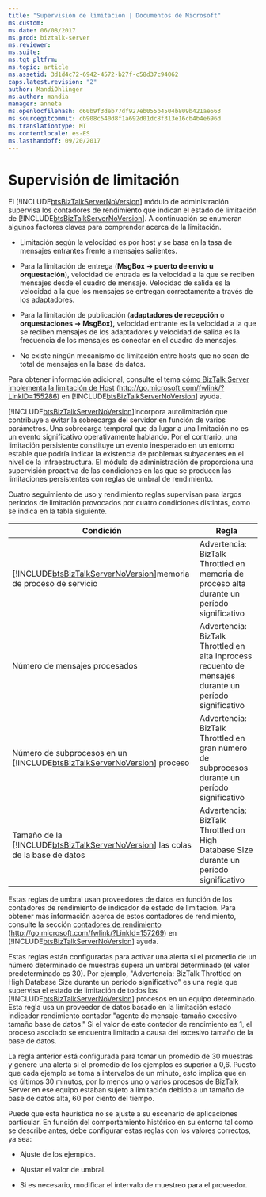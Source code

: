```yaml
---
title: "Supervisión de limitación | Documentos de Microsoft"
ms.custom: 
ms.date: 06/08/2017
ms.prod: biztalk-server
ms.reviewer: 
ms.suite: 
ms.tgt_pltfrm: 
ms.topic: article
ms.assetid: 3d1d4c72-6942-4572-b27f-c58d37c94062
caps.latest.revision: "2"
author: MandiOhlinger
ms.author: mandia
manager: anneta
ms.openlocfilehash: d60b9f3deb77df927eb055b4504b809b421ae663
ms.sourcegitcommit: cb908c540d8f1a692d01dc8f313e16cb4b4e696d
ms.translationtype: MT
ms.contentlocale: es-ES
ms.lasthandoff: 09/20/2017
---
```

# <a name="monitoring-for-throttling"></a>Supervisión de limitación
El [!INCLUDE[btsBizTalkServerNoVersion](../includes/btsbiztalkservernoversion-md.md)] módulo de administración supervisa los contadores de rendimiento que indican el estado de limitación de [!INCLUDE[btsBizTalkServerNoVersion](../includes/btsbiztalkservernoversion-md.md)]. A continuación se enumeran algunos factores claves para comprender acerca de la limitación.  
  
-   Limitación según la velocidad es por host y se basa en la tasa de mensajes entrantes frente a mensajes salientes.  
  
-   Para la limitación de entrega (**MsgBox -> puerto de envío u orquestación**), velocidad de entrada es la velocidad a la que se reciben mensajes desde el cuadro de mensaje. Velocidad de salida es la velocidad a la que los mensajes se entregan correctamente a través de los adaptadores.  
  
-   Para la limitación de publicación (**adaptadores de recepción** o **orquestaciones -> MsgBox),** velocidad entrante es la velocidad a la que se reciben mensajes de los adaptadores y velocidad de salida es la frecuencia de los mensajes es conectar en el cuadro de mensajes.  
  
-   No existe ningún mecanismo de limitación entre hosts que no sean de total de mensajes en la base de datos.  
  
 Para obtener información adicional, consulte el tema [cómo BizTalk Server implementa la limitación de Host](http://go.microsoft.com/fwlink/?LinkID=155286) (http://go.microsoft.com/fwlink/?LinkID=155286) en [!INCLUDE[btsBizTalkServerNoVersion](../includes/btsbiztalkservernoversion-md.md)] ayuda.  
  
 [!INCLUDE[btsBizTalkServerNoVersion](../includes/btsbiztalkservernoversion-md.md)]incorpora autolimitación que contribuye a evitar la sobrecarga del servidor en función de varios parámetros. Una sobrecarga temporal que da lugar a una limitación no es un evento significativo operativamente hablando. Por el contrario, una limitación persistente constituye un evento inesperado en un entorno estable que podría indicar la existencia de problemas subyacentes en el nivel de la infraestructura. El módulo de administración de proporciona una supervisión proactiva de las condiciones en las que se producen las limitaciones persistentes con reglas de umbral de rendimiento.  
  
 Cuatro seguimiento de uso y rendimiento reglas supervisan para largos períodos de limitación provocados por cuatro condiciones distintas, como se indica en la tabla siguiente.  
  
|Condición|Regla|  
|---------------|----------|  
|[!INCLUDE[btsBizTalkServerNoVersion](../includes/btsbiztalkservernoversion-md.md)]memoria de proceso de servicio|Advertencia: BizTalk Throttled en memoria de proceso alta durante un período significativo|  
|Número de mensajes procesados|Advertencia: BizTalk Throttled en alta Inprocess recuento de mensajes durante un período significativo|  
|Número de subprocesos en un [!INCLUDE[btsBizTalkServerNoVersion](../includes/btsbiztalkservernoversion-md.md)] proceso|Advertencia: BizTalk Throttled en gran número de subprocesos durante un período significativo|  
|Tamaño de la [!INCLUDE[btsBizTalkServerNoVersion](../includes/btsbiztalkservernoversion-md.md)] las colas de la base de datos|Advertencia: BizTalk Throttled on High Database Size durante un período significativo|  
  
 Estas reglas de umbral usan proveedores de datos en función de los contadores de rendimiento de indicador de estado de limitación. Para obtener más información acerca de estos contadores de rendimiento, consulte la sección [contadores de rendimiento](http://go.microsoft.com/fwlink/?LinkId=157269) (http://go.microsoft.com/fwlink/?LinkId=157269) en [!INCLUDE[btsBizTalkServerNoVersion](../includes/btsbiztalkservernoversion-md.md)] ayuda.  
  
 Estas reglas están configuradas para activar una alerta si el promedio de un número determinado de muestras supera un umbral determinado (el valor predeterminado es 30). Por ejemplo, "Advertencia: BizTalk Throttled on High Database Size durante un período significativo" es una regla que supervisa el estado de limitación de todos los [!INCLUDE[btsBizTalkServerNoVersion](../includes/btsbiztalkservernoversion-md.md)] procesos en un equipo determinado. Esta regla usa un proveedor de datos basado en la limitación estado indicador rendimiento contador "agente de mensaje-tamaño excesivo tamaño base de datos." Si el valor de este contador de rendimiento es 1, el proceso asociado se encuentra limitado a causa del excesivo tamaño de la base de datos.  
  
 La regla anterior está configurada para tomar un promedio de 30 muestras y genere una alerta si el promedio de los ejemplos es superior a 0,6. Puesto que cada ejemplo se toma a intervalos de un minuto, esto implica que en los últimos 30 minutos, por lo menos uno o varios procesos de BizTalk Server en ese equipo estaban sujeto a limitación debido a un tamaño de base de datos alta, 60 por ciento del tiempo.  
  
 Puede que esta heurística no se ajuste a su escenario de aplicaciones particular. En función del comportamiento histórico en su entorno tal como se describe antes, debe configurar estas reglas con los valores correctos, ya sea:  
  
-   Ajuste de los ejemplos.  
  
-   Ajustar el valor de umbral.  
  
-   Si es necesario, modificar el intervalo de muestreo para el proveedor.